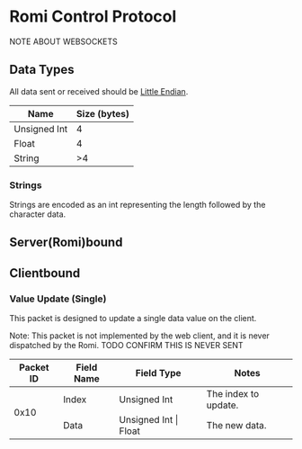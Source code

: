 # Romi Control Protocol

NOTE ABOUT WEBSOCKETS


## Data Types
All data sent or received should be [Little Endian](https://en.wikipedia.org/wiki/Endianness).

| Name         	| Size (bytes) 	|
|--------------	|--------------	|
| Unsigned Int 	| 4            	|
| Float        	| 4            	|
| String       	| >4           	|

### Strings
Strings are encoded as an int representing the length followed 
by the character data.

## Server(Romi)bound

## Clientbound

### Value Update (Single)
This packet is designed to update a single data value on the client.

Note: This packet is not implemented by the web client, and it is never dispatched by the Romi.
TODO CONFIRM THIS IS NEVER SENT

<table>
<thead>
  <tr>
    <th>Packet ID</th>
    <th>Field Name</th>
    <th>Field Type</th>
    <th>Notes</th>
  </tr>
</thead>
<tbody>
  <tr>
    <td rowspan=2>0x10</td>
    <td>Index</td>
    <td>Unsigned Int</td>
    <td>The index to update.</td>
  </tr>
  <tr>
    <td>Data</td>
    <td>Unsigned Int | Float</td>
    <td>The new data.</td>
  </tr>
</tbody>
</table>
